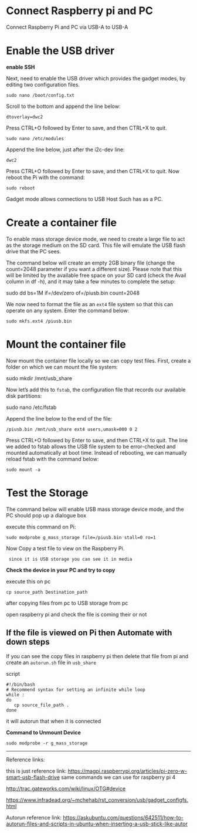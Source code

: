 # Connect Raspberry pi and PC 
  
Connect Raspberry Pi and PC via USB-A to USB-A

# Enable the USB driver

**enable SSH**

Next, need to enable the USB driver which provides the gadget modes, by editing two configuration files.

`sudo nano /boot/config.txt`

Scroll to the bottom and append the line below:

```
dtoverlay=dwc2
```

Press CTRL+O followed by Enter to save, and then CTRL+X to quit.

```
sudo nano /etc/modules
```

Append the line below, just after the i2c-dev line:

```
dwc2
```

Press CTRL+O followed by Enter to save, and then CTRL+X to quit.
Now reboot the Pi with the command:

```
sudo reboot
```
Gadget mode allows connections to USB Host Such has as a PC.

# Create a container file

To enable mass storage device mode, we need to create a large file to act as the storage medium on the SD card. This file will emulate the USB flash drive that the PC sees.

The command below will create an empty 2GB binary file (change the count=2048 parameter if you want a different size). Please note that this will be limited by the available free space on your SD card (check the Avail column in df -h), and it may take a few minutes to complete the setup:

sudo dd bs=1M if=/dev/zero of=/piusb.bin count=2048

We now need to format the file as an `ext4` file system so that this can operate on any system. Enter the command below:

```
sudo mkfs.ext4 /piusb.bin 
```
# Mount the container file

Now mount the container file locally so we can copy test files. First, create a folder on which we can mount the file system:

sudo mkdir /mnt/usb_share

Now let’s add this to `fstab`, the configuration file that records our available disk partitions:

sudo nano /etc/fstab

Append the line below to the end of the file:
```
/piusb.bin /mnt/usb_share ext4 users,umask=000 0 2
```
Press CTRL+O followed by Enter to save, and then CTRL+X to quit.
The line we added to fstab allows the USB file system to be error-checked and mounted automatically at boot time. Instead of rebooting, we can manually reload fstab with the command below:
```
sudo mount -a
```
# Test the Storage

The command below will enable USB mass storage device mode, and the PC should pop up a dialogue box

execute this command on Pi:
```
sudo modprobe g_mass_storage file=/piusb.bin stall=0 ro=1
```

Now Copy a test file to view on the Raspberry Pi.

` since it is USB storage you can see it in media`

**Check the device in your PC and try to copy**

execute this on pc 
```
cp source_path Destination_path
```
after copying files from pc to USB storage from pc

open raspberry  pi and check the file is coming their or not 

If the file is viewed on Pi then Automate with down steps
------------------------------------------------------------

If you can see the copy files in raspberry pi then delete that file
from pi and create an `autorun.sh` file in `usb_share`

script
```
#!/bin/bash
# Recommend syntax for setting an infinite while loop
while :
do
   cp source_file_path .
done

```
it will autorun that when it is connected 

**Command to Unmount Device**

```
sudo modprobe -r g_mass_storage
```

-----------------------------------------------------------------------------
Reference links:

this is just reference link:
https://magpi.raspberrypi.org/articles/pi-zero-w-smart-usb-flash-drive
same commands we can use for raspberry pi 4 

http://trac.gateworks.com/wiki/linux/OTG#device

https://www.infradead.org/~mchehab/rst_conversion/usb/gadget_configfs.html

Autorun reference link:
https://askubuntu.com/questions/642511/how-to-autorun-files-and-scripts-in-ubuntu-when-inserting-a-usb-stick-like-autor
